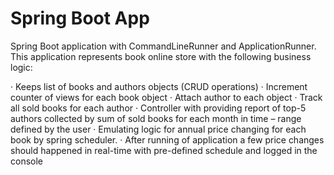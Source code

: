 # Spring Boot App

Spring Boot application with CommandLineRunner and ApplicationRunner. This application represents book online store with the following business logic:

· Keeps list of books and authors objects (CRUD operations)
· Increment counter of views for each book object
· Attach author to each object
· Track all sold books for each author
· Controller with providing report of top-5 authors collected by sum of sold books for each month in time – range defined by the user
· Emulating logic for annual price changing for each book by spring scheduler. 
· After running of application a few price changes should happened in real-time with pre-defined schedule and logged in the console
